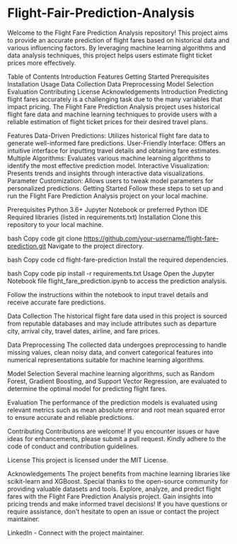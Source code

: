 # Flight-Fair-Prediction-Analysis
Welcome to the Flight Fare Prediction Analysis repository! This project aims to provide an accurate prediction of flight fares based on historical data and various influencing factors. By leveraging machine learning algorithms and data analysis techniques, this project helps users estimate flight ticket prices more effectively.

Table of Contents
Introduction
Features
Getting Started
Prerequisites
Installation
Usage
Data Collection
Data Preprocessing
Model Selection
Evaluation
Contributing
License
Acknowledgements
Introduction
Predicting flight fares accurately is a challenging task due to the many variables that impact pricing. The Flight Fare Prediction Analysis project uses historical flight fare data and machine learning techniques to provide users with a reliable estimation of flight ticket prices for their desired travel plans.

Features
Data-Driven Predictions: Utilizes historical flight fare data to generate well-informed fare predictions.
User-Friendly Interface: Offers an intuitive interface for inputting travel details and obtaining fare estimates.
Multiple Algorithms: Evaluates various machine learning algorithms to identify the most effective prediction model.
Interactive Visualization: Presents trends and insights through interactive data visualizations.
Parameter Customization: Allows users to tweak model parameters for personalized predictions.
Getting Started
Follow these steps to set up and run the Flight Fare Prediction Analysis project on your local machine.

Prerequisites
Python 3.6+
Jupyter Notebook or preferred Python IDE
Required libraries (listed in requirements.txt)
Installation
Clone this repository to your local machine.

bash
Copy code
git clone https://github.com/your-username/flight-fare-prediction.git
Navigate to the project directory.

bash
Copy code
cd flight-fare-prediction
Install the required dependencies.

bash
Copy code
pip install -r requirements.txt
Usage
Open the Jupyter Notebook file flight_fare_prediction.ipynb to access the prediction analysis.

Follow the instructions within the notebook to input travel details and receive accurate fare predictions.

Data Collection
The historical flight fare data used in this project is sourced from reputable databases and may include attributes such as departure city, arrival city, travel dates, airline, and fare prices.

Data Preprocessing
The collected data undergoes preprocessing to handle missing values, clean noisy data, and convert categorical features into numerical representations suitable for machine learning algorithms.

Model Selection
Several machine learning algorithms, such as Random Forest, Gradient Boosting, and Support Vector Regression, are evaluated to determine the optimal model for predicting flight fares.

Evaluation
The performance of the prediction models is evaluated using relevant metrics such as mean absolute error and root mean squared error to ensure accurate and reliable predictions.

Contributing
Contributions are welcome! If you encounter issues or have ideas for enhancements, please submit a pull request. Kindly adhere to the code of conduct and contribution guidelines.

License
This project is licensed under the MIT License.

Acknowledgements
The project benefits from machine learning libraries like scikit-learn and XGBoost.
Special thanks to the open-source community for providing valuable datasets and tools.
Explore, analyze, and predict flight fares with the Flight Fare Prediction Analysis project. Gain insights into pricing trends and make informed travel decisions! If you have questions or require assistance, don't hesitate to open an issue or contact the project maintainer.

LinkedIn - Connect with the project maintainer.





